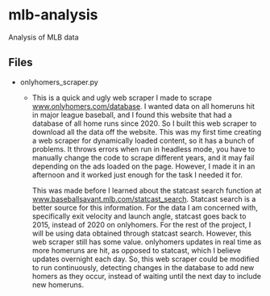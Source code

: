 # mlb-analysis
Analysis of MLB data

## Files
* onlyhomers_scraper.py 
  * This is a quick and ugly web scraper I made to scrape www.onlyhomers.com/database. 
    I wanted data on all homeruns hit in major league baseball, and I found this website that had a database of all home runs since 2020. 
    So I built this web scraper to download all the data off the website. This was my first time creating a web scraper for dynamically loaded content, so it has a bunch of problems. 
    It throws errors when run in headless mode, you have to manually change the code to scrape different years, and it may fail depending on the ads loaded on the page. 
    However, I made it in an afternoon and it worked just enough for the task I needed it for.
    
    This was made before I learned about the statcast search function at www.baseballsavant.mlb.com/statcast_search. Statcast search is a better source for this information. 
    For the data I am concerned with, specifically exit velocity and launch angle, statcast goes back to 2015, instead of 2020 on onlyhomers. 
    For the rest of the project, I will be using data obtained through statcast search. 
    However, this web scraper still has some value. onlyhomers updates in real time as more homeruns are hit, as opposed to statcast, which I believe updates overnight each day.
    So, this web scraper could be modified to run continuously, detecting changes in the database to add new homers as they occur, instead of waiting until the next day to include new homeruns.
    
